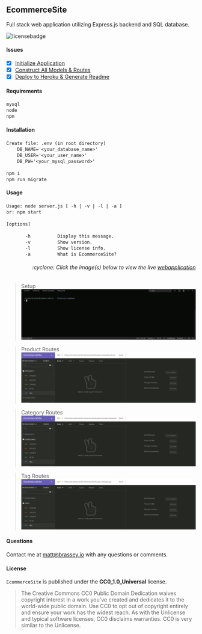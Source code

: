 ## EcommerceSite

Full stack web application utilizing Express.js backend and SQL database.

![licensebadge](https://img.shields.io/badge/license-CC0_1.0_Universal-blue)

#### Issues

- [x] [Initialize Application](https://github.com/MBrassey/EcommerceSite/issues/1)
- [x] [Construct All Models & Routes](https://github.com/MBrassey/EcommerceSite/issues/2)
- [x] [Deploy to Heroku & Generate Readme](https://github.com/MBrassey/EcommerceSite/issues/3)

#### Requirements

    mysql
    node
    npm

#### Installation

    Create file: .env (in root directory)
        DB_NAME='<your_database_name>'
        DB_USER='<your_user_name>'
        DB_PW='<your_mysql_password>'

    npm i
    npm run migrate

#### Usage

    Usage: node server.js [ -h | -v | -l | -a ]
    or: npm start

    [options]

           -h          Display this message.
           -v          Show version.
           -l          Show license info.
           -a          What is EcommerceSite?

<h6><p align="right">:cyclone: Click the image(s) below to view the live <a id="Screenshots" href="https://EcommerceSite-mbrassey.herokuapp.com/api/categories">webapplication</a></p></h6>

> Setup
> [<img src="img/Preview.gif">](https://EcommerceSite-mbrassey.herokuapp.com/api/categories)

> Product Routes
> [<img src="img/Preview1.gif">](https://EcommerceSite-mbrassey.herokuapp.com/api/categories)

> Category Routes
> [<img src="img/Preview2.gif">](https://EcommerceSite-mbrassey.herokuapp.com/api/categories)

> Tag Routes
> [<img src="img/Preview3.gif">](https://EcommerceSite-mbrassey.herokuapp.com/api/categories)

#### Questions

Contact me at [matt@brassey.io](mailto:matt@brassey.io) with any questions or comments.

#### License

`EcommerceSite` is published under the **CC0_1.0_Universal** license.

> The Creative Commons CC0 Public Domain Dedication waives copyright interest in a work you've created and dedicates it to the world-wide public domain. Use CC0 to opt out of copyright entirely and ensure your work has the widest reach. As with the Unlicense and typical software licenses, CC0 disclaims warranties. CC0 is very similar to the Unlicense.
